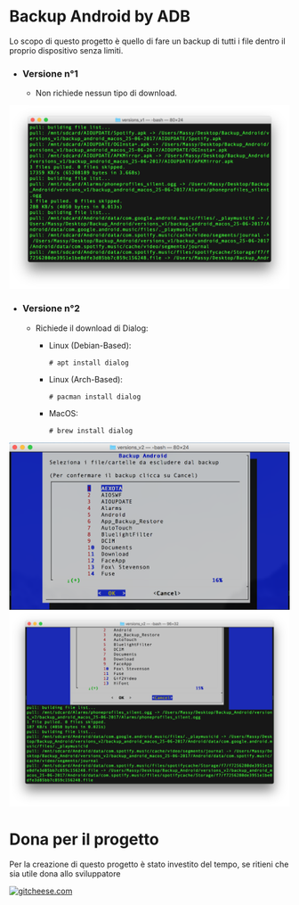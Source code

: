 # Backup Android by ADB

Lo scopo di questo progetto è quello di fare un backup di tutti i file dentro il proprio dispositivo senza limiti.

* ### Versione n°1 ###
  * Non richiede nessun tipo di download.

![Alt text](https://raw.githubusercontent.com/Fast0n/Backup_Android/master/version_v1/img/2.png?raw=true "Avvio script interno all'OS, Backup")


* ### Versione n°2 ###

  * Richiede il download di Dialog:
    * Linux (Debian-Based):

          # apt install dialog
        
    * Linux (Arch-Based):

          # pacman install dialog
        
    * MacOS:

          # brew install dialog

![Alt text](https://raw.githubusercontent.com/Fast0n/Backup_Android/master/version_v2/img/2.png?raw=true "Avvio script interno all'OS")![Alt text](https://raw.githubusercontent.com/Fast0n/Backup_Android/master/version_v2/img/3.png?raw=true "Avvio Backup")

# Dona per il progetto
Per la creazione di questo progetto è stato investito del tempo, se ritieni che sia utile dona allo sviluppatore

[![gitcheese.com](https://s3.amazonaws.com/gitcheese-ui-master/images/badge.svg)](https://www.gitcheese.com/donate/users/5260133/repos/95372423)
